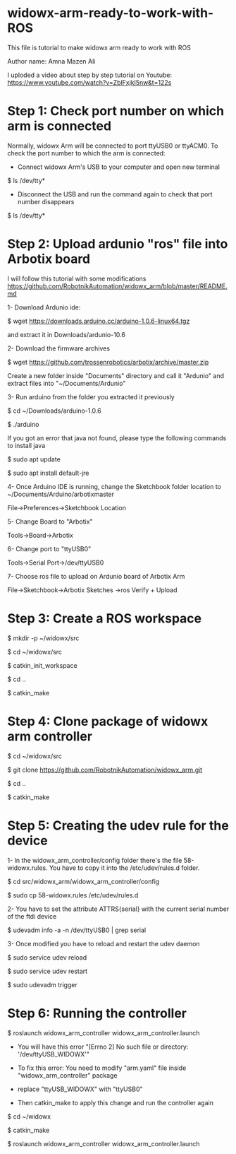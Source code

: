 # widowx-arm-ready-to-work-with-ROS
This file is tutorial to make widowx arm ready to work with ROS


Author name: Amna Mazen Ali

I uploded a video about step by step tutorial on Youtube:
https://www.youtube.com/watch?v=ZblFxjkI5nw&t=122s



# Step 1: Check port number on which arm is connected
 Normally, widowx Arm will be connected to port ttyUSB0 or ttyACM0. To check the port number to which the arm is connected:

* Connect  widowx Arm's USB to your computer and open new terminal
 
$ ls /dev/tty*



* Disconnect the USB and run the command again to check that port number disappears

$ ls /dev/tty*


# Step 2: Upload ardunio "ros" file into Arbotix board

 I will follow this tutorial with some modifications
 https://github.com/RobotnikAutomation/widowx_arm/blob/master/README.md

1- Download Ardunio ide:

$ wget https://downloads.arduino.cc/arduino-1.0.6-linux64.tgz

and extract it in Downloads/ardunio-10.6

2- Download the firmware archives

$ wget https://github.com/trossenrobotics/arbotix/archive/master.zip

Create a new folder inside "Documents" directory and call it "Ardunio"
and extract files into "~/Documents/Ardunio"

3- Run arduino from the folder you extracted it previously

$ cd ~/Downloads/arduino-1.0.6

$ ./arduino

If you got an error that java not found, please type the following commands to install java

$ sudo apt update

$ sudo apt install default-jre

4- Once Arduino IDE is running, change the Sketchbook folder location to
~/Documents/Arduino/arbotixmaster

File->Preferences->Sketchbook Location

5- Change Board to "Arbotix"

Tools->Board->Arbotix

6- Change port to "ttyUSB0"

Tools->Serial Port->/dev/ttyUSB0

7- Choose ros file to upload on Ardunio board of Arbotix Arm

File->Sketchbook->Arbotix Sketches ->ros
Verify + Upload

# Step 3: Create a ROS workspace

$ mkdir -p ~/widowx/src

$ cd ~/widowx/src

$ catkin_init_workspace

$ cd ..

$ catkin_make


# Step 4: Clone package of widowx arm controller
$ cd ~/widowx/src

$ git clone https://github.com/RobotnikAutomation/widowx_arm.git

$ cd ..

$ catkin_make


# Step 5: Creating the udev rule for the device
1- In the widowx_arm_controller/config folder there's the file 58-widowx.rules.
 You have to copy it into the /etc/udev/rules.d folder.

 $ cd src/widowx_arm/widowx_arm_controller/config
 
 $ sudo cp 58-widowx.rules /etc/udev/rules.d

2- You have to set the attribute ATTRS{serial} with the current serial number
of the ftdi device

$ udevadm info -a -n /dev/ttyUSB0 | grep serial

3- Once modified you have to reload and restart the udev daemon

$ sudo service udev reload

$ sudo service udev restart

$ sudo udevadm trigger


# Step 6: Running the controller
$ roslaunch widowx_arm_controller widowx_arm_controller.launch

* You will have this error
"[Errno 2] No such file or directory: '/dev/ttyUSB_WIDOWX'"

* To fix this error: You need to modify "arm.yaml" file inside "widowx_arm_controller" package

* replace "ttyUSB_WIDOWX" with "ttyUSB0"

* Then catkin_make to apply this change and run the controller again

 $ cd ~/widowx
 
 $ catkin_make
 
 $ roslaunch widowx_arm_controller widowx_arm_controller.launch

